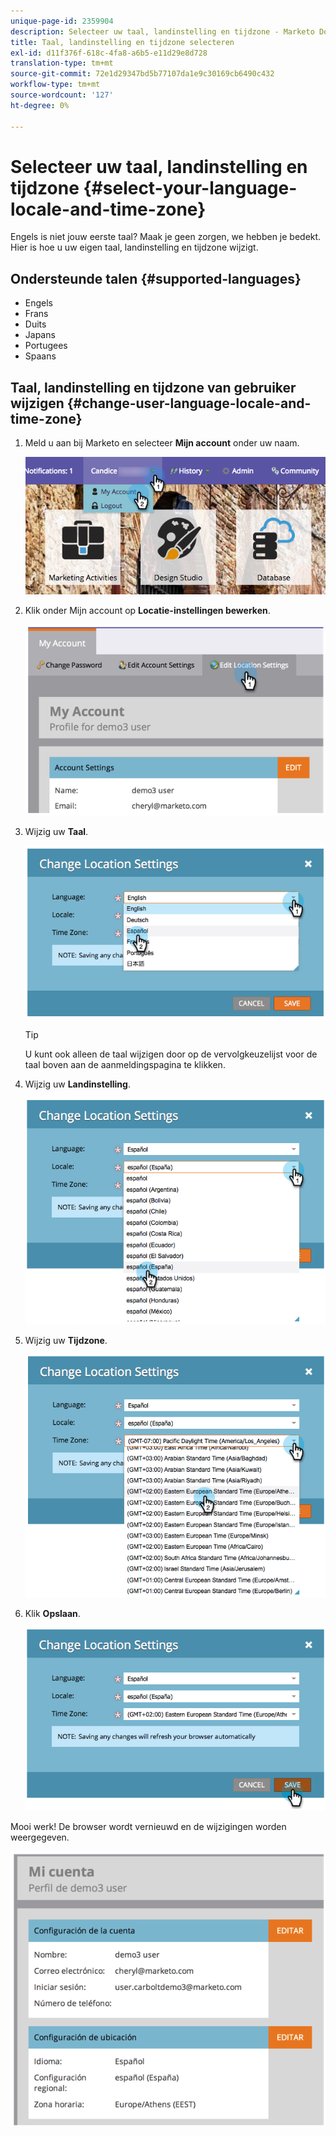 ```yaml
---
unique-page-id: 2359904
description: Selecteer uw taal, landinstelling en tijdzone - Marketo Docs - Productdocumentatie
title: Taal, landinstelling en tijdzone selecteren
exl-id: d11f376f-618c-4fa8-a6b5-e11d29e8d728
translation-type: tm+mt
source-git-commit: 72e1d29347bd5b77107da1e9c30169cb6490c432
workflow-type: tm+mt
source-wordcount: '127'
ht-degree: 0%

---
```


# Selecteer uw taal, landinstelling en tijdzone {#select-your-language-locale-and-time-zone}

Engels is niet jouw eerste taal? Maak je geen zorgen, we hebben je bedekt. Hier is hoe u uw eigen taal, landinstelling en tijdzone wijzigt.

## Ondersteunde talen {#supported-languages}

* Engels
* Frans
* Duits
* Japans
* Portugees
* Spaans

## Taal, landinstelling en tijdzone van gebruiker wijzigen {#change-user-language-locale-and-time-zone}

1. Meld u aan bij Marketo en selecteer **Mijn account** onder uw naam.

   ![](assets/myaccount.png)

1. Klik onder Mijn account op **Locatie-instellingen bewerken**.

   ![](assets/image2014-9-9-11-3a9-3a47.png)

1. Wijzig uw **Taal**.

   ![](assets/image2014-9-9-11-3a10-3a4.png)

   >[!TIP]
   >
   >U kunt ook alleen de taal wijzigen door op de vervolgkeuzelijst voor de taal boven aan de aanmeldingspagina te klikken.

1. Wijzig uw **Landinstelling**.

   ![](assets/image2014-9-9-11-3a10-3a29.png)

1. Wijzig uw **Tijdzone**.

   ![](assets/image2014-9-9-11-3a10-3a56.png)

1. Klik **Opslaan**.

   ![](assets/image2014-9-9-11-3a11-3a18.png)

Mooi werk! De browser wordt vernieuwd en de wijzigingen worden weergegeven.

![](assets/image2014-9-9-11-3a12-3a2.png)
